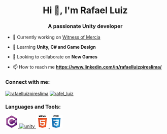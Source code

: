<h1 align="center">Hi 👋, I'm Rafael Luiz</h1>
<h3 align="center">A passionate Unity developer</h3>

- 🔭 Currently working on [Witness of Mercia](https://www.instagram.com/bluememoriestt?utm_source=ig_web_button_share_sheet&igsh=ZDNlZDc0MzIxNw==)

- 🌱 Learning **Unity, C# and Game Design**

- 👯 Looking to collaborate on **New Games**

- 📫 How to reach me **https://www.linkedin.com/in/rafaelluizpireslima/**

<h3 align="left">Connect with me:</h3>
<p align="left">
<a href="https://linkedin.com/in/rafaelluizpireslima" target="blank"><img align="center" src="https://raw.githubusercontent.com/rahuldkjain/github-profile-readme-generator/master/src/images/icons/Social/linked-in-alt.svg" alt="rafaelluizpireslima" height="30" width="40" /></a>
<a href="https://instagram.com/rafel_luiz" target="blank"><img align="center" src="https://raw.githubusercontent.com/rahuldkjain/github-profile-readme-generator/master/src/images/icons/Social/instagram.svg" alt="rafel_luiz" height="30" width="40" /></a>
</p>

<h3 align="left">Languages and Tools:</h3>
<p align="left"> <a href="https://www.w3schools.com/cs/" target="_blank" rel="noreferrer"> <img src="https://raw.githubusercontent.com/devicons/devicon/master/icons/csharp/csharp-original.svg" alt="csharp" width="40" height="40"/> </a> </a> <a href="https://unity.com/" target="_blank" rel="noreferrer"> <img src="https://www.vectorlogo.zone/logos/unity3d/unity3d-icon.svg" alt="unity" width="40" height="40"/> </a> <a href="https://www.w3.org/html/" target="_blank" rel="noreferrer"> <img src="https://raw.githubusercontent.com/devicons/devicon/master/icons/html5/html5-original-wordmark.svg" alt="html5" width="40" height="40"/> </a> <a href="https://www.w3schools.com/css/" target="_blank" rel="noreferrer"> <img src="https://raw.githubusercontent.com/devicons/devicon/master/icons/css3/css3-original-wordmark.svg" alt="css3" width="40" height="40"/> </a> </p>


<!---
Raphox22/Raphox22 is a ✨ special ✨ repository because its `README.md` (this file) appears on your GitHub profile.
You can click the Preview link to take a look at your changes.
--->

